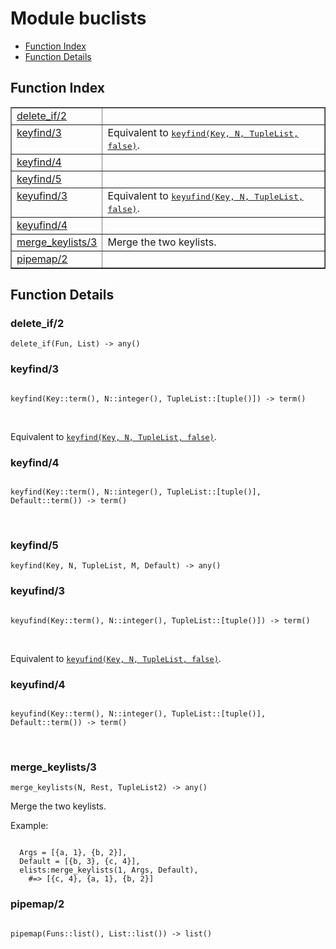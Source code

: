

# Module buclists #
* [Function Index](#index)
* [Function Details](#functions)

<a name="index"></a>

## Function Index ##


<table width="100%" border="1" cellspacing="0" cellpadding="2" summary="function index"><tr><td valign="top"><a href="#delete_if-2">delete_if/2</a></td><td></td></tr><tr><td valign="top"><a href="#keyfind-3">keyfind/3</a></td><td>Equivalent to <a href="#keyfind-4"><tt>keyfind(Key, N, TupleList, false)</tt></a>.</td></tr><tr><td valign="top"><a href="#keyfind-4">keyfind/4</a></td><td></td></tr><tr><td valign="top"><a href="#keyfind-5">keyfind/5</a></td><td></td></tr><tr><td valign="top"><a href="#keyufind-3">keyufind/3</a></td><td>Equivalent to <a href="#keyufind-4"><tt>keyufind(Key, N, TupleList, false)</tt></a>.</td></tr><tr><td valign="top"><a href="#keyufind-4">keyufind/4</a></td><td></td></tr><tr><td valign="top"><a href="#merge_keylists-3">merge_keylists/3</a></td><td>
Merge the two keylists.</td></tr><tr><td valign="top"><a href="#pipemap-2">pipemap/2</a></td><td></td></tr></table>


<a name="functions"></a>

## Function Details ##

<a name="delete_if-2"></a>

### delete_if/2 ###

`delete_if(Fun, List) -> any()`

<a name="keyfind-3"></a>

### keyfind/3 ###

<pre><code>
keyfind(Key::term(), N::integer(), TupleList::[tuple()]) -&gt; term()
</code></pre>
<br />

Equivalent to [`keyfind(Key, N, TupleList, false)`](#keyfind-4).

<a name="keyfind-4"></a>

### keyfind/4 ###

<pre><code>
keyfind(Key::term(), N::integer(), TupleList::[tuple()], Default::term()) -&gt; term()
</code></pre>
<br />

<a name="keyfind-5"></a>

### keyfind/5 ###

`keyfind(Key, N, TupleList, M, Default) -> any()`

<a name="keyufind-3"></a>

### keyufind/3 ###

<pre><code>
keyufind(Key::term(), N::integer(), TupleList::[tuple()]) -&gt; term()
</code></pre>
<br />

Equivalent to [`keyufind(Key, N, TupleList, false)`](#keyufind-4).

<a name="keyufind-4"></a>

### keyufind/4 ###

<pre><code>
keyufind(Key::term(), N::integer(), TupleList::[tuple()], Default::term()) -&gt; term()
</code></pre>
<br />

<a name="merge_keylists-3"></a>

### merge_keylists/3 ###

`merge_keylists(N, Rest, TupleList2) -> any()`

Merge the two keylists.

Example:

```

  Args = [{a, 1}, {b, 2}],
  Default = [{b, 3}, {c, 4}],
  elists:merge_keylists(1, Args, Default),
    #=> [{c, 4}, {a, 1}, {b, 2}]
```

<a name="pipemap-2"></a>

### pipemap/2 ###

<pre><code>
pipemap(Funs::list(), List::list()) -&gt; list()
</code></pre>
<br />

